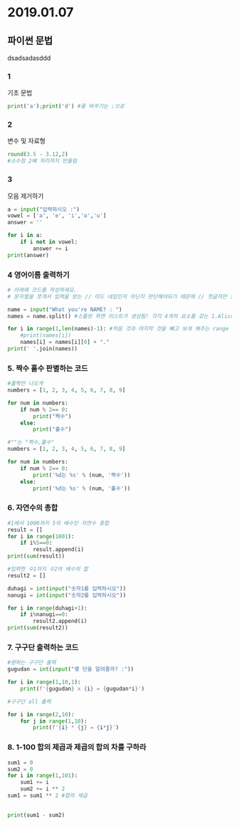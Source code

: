 # 2019.01.07

## 파이썬 문법

dsadsadasddd

### 1

기초 문법

```python
print('a');print('d') #줄 바꾸기는 ;으로
```



### 2

변수 및 자료형

```python
round(3.5 - 3.12,2)
#소수점 2째 자리까지 반올림
```



### 3

모음 제거하기

```python
a = input("입력하시오 :")
vowel = ['a', 'e', 'i','o','u']
answer = ''

for i in a:
    if i not in vowel:
        answer += i
print(answer)
```



### 4 영어이름 출력하기

```python
# 아래에 코드를 작성하세요.
# 문자열을 쪼개서 입력을 받는 // 미드 네임인지 아닌지 판단해야되기 때문에 // 첫글자만 남기고 지워버리면 되니까

name = input("What you're NAME? : ")
names = name.split() #스플릿 하면 리스트가 생성됨! 각각 4개의 요소를 갖는 1.Alice 2.Betty  3.Catherine 4.Davis

for i in range(1,len(names)-1): #처음 것과 마지막 것을 뺴고 보게 해주는 range 값
    #print(names[i])
    names[i] = names[i][0] + "."
print(' '.join(names))
```



### 5. 짝수 홀수 판별하는 코드

```python
#홀짝만 나오게
numbers = [1, 2, 3, 4, 5, 6, 7, 8, 9]

for num in numbers:
    if num % 2== 0:
        print("짝수")
    else:
        print("홀수")
```

```python
#""는 "짝수,홀수"
numbers = [1, 2, 3, 4, 5, 6, 7, 8, 9]

for num in numbers:
    if num % 2== 0:
        print('%d는 %s' % (num, '짝수'))
    else:
        print('%d는 %s' % (num, '홀수'))
```



### 6. 자연수의 총합

```python
#1에서 1000까지 5의 배수인 자연수 총합
result = []
for i in range(1001):
    if i%5==0:
        result.append(i)
print(sum(result))
```

```python
#입력한 수1까지 수2의 배수의 합
result2 = []

duhagi = int(input("숫자1를 입력하시오"))
nanugi = int(input("숫자2를 입력하시오"))

for i in range(duhagi+1):
    if i%nanugi==0:
        result2.append(i)
print(sum(result2))

```



### 7. 구구단 출력하는 코드

```python
#원하는 구구단 출력
gugudan = int(input("몇 단을 알려줄까? :"))

for i in range(1,10,1):
    print(f'{gugudan} x {i} = {gugudan*i}')
```

```python
#구구단 all 출력

for i in range(2,10):
    for j in range(1,10):
        print(f'{i} * {j} = {i*j}')
```



### 8. 1-100  합의 제곱과 제곱의 합의 차를 구하라

```python
sum1 = 0
sum2 = 0
for i in range(1,101):
    sum1 += i
    sum2 += i ** 2
sum1 = sum1 ** 2 #합의 제곱
    

print(sum1 - sum2)
```